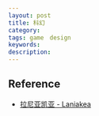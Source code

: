 ```yaml
---
layout: post
title: 科幻
category: 
tags: game　design
keywords: 
description: 
---
```


####

## Reference

* [拉尼亚凯亚 - Laniakea](https://www.youtube.com/watch?v=4M5Q7I-riwQ)